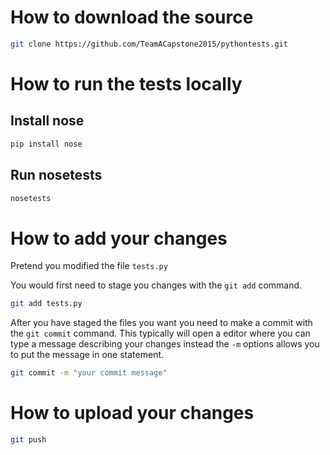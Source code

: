 # How to download the source

```sh
git clone https://github.com/TeamACapstone2015/pythontests.git
```

# How to run the tests locally

## Install nose

```sh
pip install nose
```

## Run nosetests

```sh
nosetests
```

# How to add your changes

Pretend you modified the file `tests.py`

You would first need to stage you changes with the `git add` command.

```sh
git add tests.py
```

After you have staged the files you want you need to make a commit with
the `git commit` command. This typically will open a editor where you
can type a message describing your changes instead the `-m` options
allows you to put the message in one statement.

```sh
git commit -m "your commit message"
```

# How to upload your changes

```sh
git push
```
